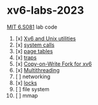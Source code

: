 # xv6-labs-2023
[MIT 6.S081](https://pdos.csail.mit.edu/6.828/2023/) lab code

1. [x] [Xv6 and Unix utilities](https://github.com/Primer-Fan/xv6-labs-2023/tree/util)
2. [x] [system calls](https://github.com/Primer-Fan/xv6-labs-2023/tree/syscall)
3. [x] [page tables](https://github.com/Primer-Fan/xv6-labs-2023/tree/pgtbl)
4. [x] [traps](https://github.com/Primer-Fan/xv6-labs-2023/tree/traps)
5. [x] [Copy-on-Write Fork for xv6](https://github.com/Primer-Fan/xv6-labs-2023/tree/cow)
6. [x] [Multithreading](https://github.com/Primer-Fan/xv6-labs-2023/tree/thread)
7. [ ] networking
8. [x] [locks](https://github.com/Primer-Fan/xv6-labs-2023/tree/lock)
9. [ ] file system
10. [ ] mmap